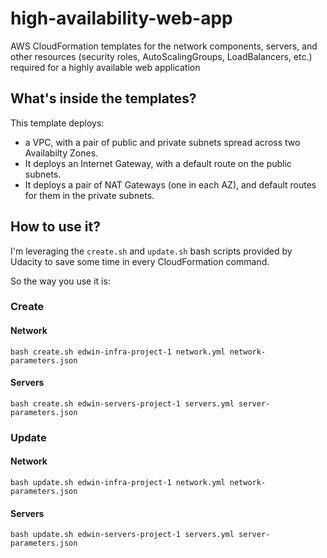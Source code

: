 # high-availability-web-app

AWS CloudFormation templates for the network components, servers, and other resources (security roles, AutoScalingGroups, LoadBalancers, etc.) required for a highly available web application

## What's inside the templates?

This template deploys:
* a VPC,
    with a pair of public and private subnets spread 
    across two Availabilty Zones. 
* It deploys an Internet Gateway, with a default 
route on the public subnets. 
* It deploys a pair of NAT Gateways (one in each AZ), 
and default routes for them in the private subnets.

## How to use it?

I'm leveraging the `create.sh` and `update.sh` bash scripts provided by Udacity to save some time in every CloudFormation command.

So the way you use it is:


### Create

#### Network

```
bash create.sh edwin-infra-project-1 network.yml network-parameters.json
```

#### Servers

```
bash create.sh edwin-servers-project-1 servers.yml server-parameters.json
```

### Update

#### Network

```
bash update.sh edwin-infra-project-1 network.yml network-parameters.json
```

#### Servers

```
bash update.sh edwin-servers-project-1 servers.yml server-parameters.json
```
